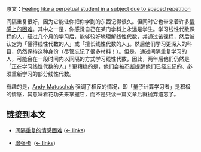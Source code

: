 原文：[Feeling like a perpetual student in a subject due to spaced repetition](https://wiki.issarice.com/wiki/Feeling_like_a_perpetual_student_in_a_subject_due_to_spaced_repetition)

间隔重复很好，因为它能让你把你学到的东西记得很久。但同时它也带来着许多[情感上的困难](https://wiki.issarice.com/wiki/Emotional_difficulties_of_spaced_repetition)。其中之一是，你感觉自己在某门学科上永远是学生。学习线性代数课程的人，经过几个月的学习后，能够较好地理解线性代数，并通过该课程，然后被认定为「懂得线性代数的人」或「擅长线性代数的人」。然后他们学习更深入的科目，仍然保持这种身份（尽管忘记了很多材料！）。但是，通过间隔重复学习的人，可能会在一段时间内以间隔的方式学习线性代数，因此，两年后他们仍然是「正在学习线性代数的人」! 更糟糕的是，他们会被[不断提醒](https://wiki.issarice.com/wiki/Spaced_repetition_constantly_reminds_one_of_inadequacies)他们已经忘记的、必须重新学习的部分线性代数。

有趣的是，[Andy Matuschak](https://wiki.issarice.com/wiki/Andy_Matuschak) 强调了相反的情况，即「量子计算学习者」是积极的情感，其意味着花功夫来掌握它，而不是只读一篇文章后就抛弃遗忘了。

## 链接到本文

* [间隔重复的情感困难](https://wiki.issarice.com/wiki/Emotional_difficulties_of_spaced_repetition) ‎ ([← links](https://wiki.issarice.com/index.php?title=Special:WhatLinksHere&target=Emotional+difficulties+of+spaced+repetition))

* [增强卡](https://wiki.issarice.com/wiki/Booster_card) ‎ ([← links](https://wiki.issarice.com/index.php?title=Special:WhatLinksHere&target=Booster+card))